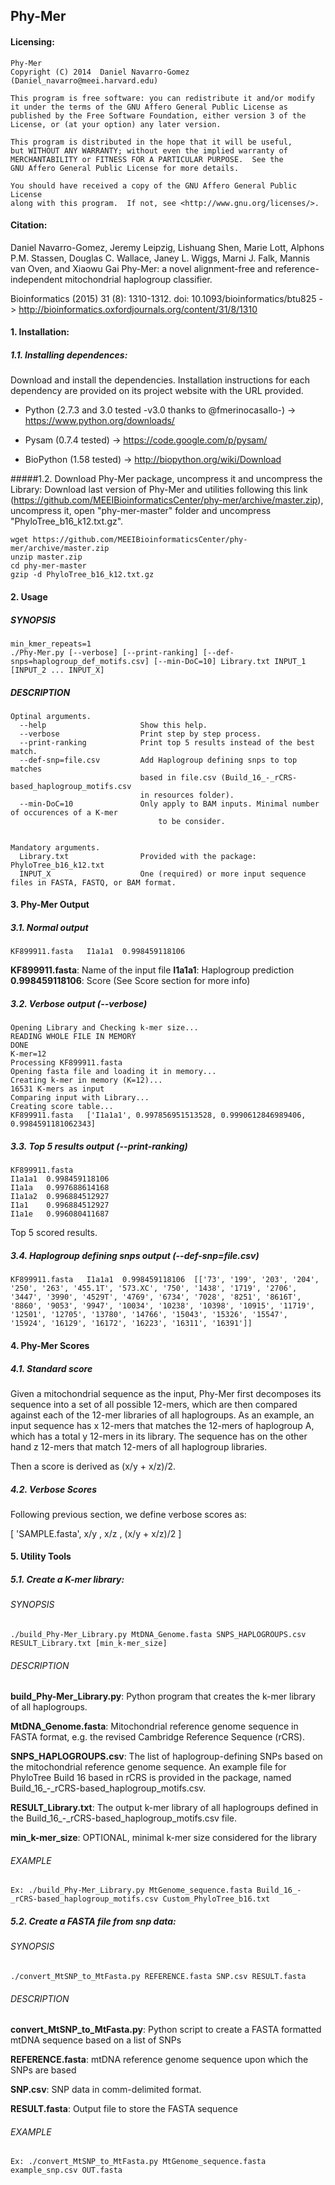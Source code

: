 ## Phy-Mer

#### Licensing:
    Phy-Mer
    Copyright (C) 2014  Daniel Navarro-Gomez (Daniel_navarro@meei.harvard.edu)

    This program is free software: you can redistribute it and/or modify
    it under the terms of the GNU Affero General Public License as
    published by the Free Software Foundation, either version 3 of the
    License, or (at your option) any later version.

    This program is distributed in the hope that it will be useful,
    but WITHOUT ANY WARRANTY; without even the implied warranty of
    MERCHANTABILITY or FITNESS FOR A PARTICULAR PURPOSE.  See the
    GNU Affero General Public License for more details.

    You should have received a copy of the GNU Affero General Public License
    along with this program.  If not, see <http://www.gnu.org/licenses/>.

#### Citation:
Daniel Navarro-Gomez, Jeremy Leipzig, Lishuang Shen, Marie Lott, Alphons P.M. Stassen, Douglas C. Wallace, Janey L. Wiggs, Marni J. Falk, Mannis van Oven, and Xiaowu Gai
Phy-Mer: a novel alignment-free and reference-independent mitochondrial haplogroup classifier.

Bioinformatics (2015) 31 (8): 1310-1312. doi: 10.1093/bioinformatics/btu825  -> http://bioinformatics.oxfordjournals.org/content/31/8/1310



#### 1. Installation: 

##### 1.1. Installing dependences:

Download and install the dependencies. Installation instructions for each dependency are provided on its project website with the URL provided.

- Python (2.7.3 and 3.0 tested -v3.0 thanks to @fmerinocasallo-) -> https://www.python.org/downloads/

- Pysam (0.7.4 tested) -> https://code.google.com/p/pysam/ 

- BioPython (1.58 tested) -> http://biopython.org/wiki/Download

#####1.2. Download Phy-Mer package, uncompress it and uncompress the Library:
Download last version of Phy-Mer and utilities following this link (https://github.com/MEEIBioinformaticsCenter/phy-mer/archive/master.zip), uncompress it, open "phy-mer-master" folder and uncompress "PhyloTree_b16_k12.txt.gz".
	
	wget https://github.com/MEEIBioinformaticsCenter/phy-mer/archive/master.zip 
	unzip master.zip
	cd phy-mer-master
	gzip -d PhyloTree_b16_k12.txt.gz

#### 2. Usage

##### SYNOPSIS
	min_kmer_repeats=1
	./Phy-Mer.py [--verbose] [--print-ranking] [--def-snps=haplogroup_def_motifs.csv] [--min-DoC=10] Library.txt INPUT_1 [INPUT_2 ... INPUT_X]

##### DESCRIPTION
	
	Optinal arguments.
	  --help                     Show this help.
	  --verbose                  Print step by step process.
	  --print-ranking            Print top 5 results instead of the best match.
	  --def-snp=file.csv         Add Haplogroup defining snps to top matches
	                             based in file.csv (Build_16_-_rCRS-based_haplogroup_motifs.csv
	                             in resources folder).
	  --min-DoC=10               Only apply to BAM inputs. Minimal number of occurences of a K-mer
                                     to be consider.


	Mandatory arguments.
	  Library.txt                Provided with the package: PhyloTree_b16_k12.txt
	  INPUT_X                    One (required) or more input sequence files in FASTA, FASTQ, or BAM format.

#### 3. Phy-Mer Output
##### 3.1. Normal output

	KF899911.fasta   I1a1a1  0.998459118106
 
**KF899911.fasta**:              Name of the input file
**I1a1a1**:                      Haplogroup prediction
**0.998459118106**:              Score (See Score section for more info)

##### 3.2. Verbose output (*--verbose*)

	Opening Library and Checking k-mer size...
	READING WHOLE FILE IN MEMORY
	DONE
	K-mer=12
	Processing KF899911.fasta
	Opening fasta file and loading it in memory...
	Creating k-mer in memory (K=12)...
	16531 K-mers as input
	Comparing input with Library...
	Creating score table...
	KF899911.fasta   ['I1a1a1', 0.997856951513528, 0.9990612846989406, 0.9984591181062343]

##### 3.3. Top 5 results output (*--print-ranking*)
	KF899911.fasta
	I1a1a1  0.998459118106
	I1a1a   0.997688614168
	I1a1a2  0.996884512927
	I1a1    0.996884512927
	I1a1e   0.996080411687

Top 5 scored results.

##### 3.4. Haplogroup defining snps output (*--def-snp=file.csv*)
	KF899911.fasta   I1a1a1  0.998459118106  [['73', '199', '203', '204', '250', '263', '455.1T', '573.XC', '750', '1438', '1719', '2706', '3447', '3990', '4529T', '4769', '6734', '7028', '8251', '8616T', '8860', '9053', '9947', '10034', '10238', '10398', '10915', '11719', '12501', '12705', '13780', '14766', '15043', '15326', '15547', '15924', '16129', '16172', '16223', '16311', '16391']]


#### 4. Phy-Mer Scores

##### 4.1. Standard score
Given a mitochondrial sequence as the input, Phy-Mer first decomposes its sequence into a set of all possible 12-mers, which are then compared against each of the 12-mer libraries of all haplogroups. As an example, an input sequence has x 12-mers that matches the 12-mers of haplogroup A, which has a total y 12-mers in its library. The sequence has on the other hand z 12-mers that match 12-mers of all haplogroup libraries. 

Then a score is derived as (x/y + x/z)/2.

##### 4.2. Verbose Scores
Following previous section, we define verbose scores as:

[ 'SAMPLE.fasta', x/y , x/z , (x/y + x/z)/2 ]

#### 5. Utility Tools
##### 5.1. Create a K-mer library:

###### SYNOPSIS
	./build_Phy-Mer_Library.py MtDNA_Genome.fasta SNPS_HAPLOGROUPS.csv RESULT_Library.txt [min_k-mer_size]

###### DESCRIPTION
**build_Phy-Mer_Library.py**: Python program that creates the k-mer library of all haplogroups.

**MtDNA_Genome.fasta**: Mitochondrial reference genome sequence in FASTA format, e.g. the revised Cambridge Reference Sequence (rCRS).

**SNPS_HAPLOGROUPS.csv**: The list of haplogroup-defining SNPs based on the mitochondrial reference genome sequence. An example file for PhyloTree Build 16 based in rCRS is provided in the package, named Build_16_-_rCRS-based_haplogroup_motifs.csv.

**RESULT_Library.txt**: The output k-mer library of all haplogroups defined in the Build_16_-_rCRS-based_haplogroup_motifs.csv file.

**min_k-mer_size**: OPTIONAL, minimal k-mer size considered for the library

###### EXAMPLE
	Ex: ./build_Phy-Mer_Library.py MtGenome_sequence.fasta Build_16_-_rCRS-based_haplogroup_motifs.csv Custom_PhyloTree_b16.txt

##### 5.2. Create a FASTA file from snp data:
###### SYNOPSIS
	./convert_MtSNP_to_MtFasta.py REFERENCE.fasta SNP.csv RESULT.fasta
###### DESCRIPTION
**convert_MtSNP_to_MtFasta.py**: Python script to create a FASTA formatted mtDNA sequence based on a list of SNPs

**REFERENCE.fasta**: mtDNA reference genome sequence upon which the SNPs are based

**SNP.csv**: SNP data in comm-delimited format.

**RESULT.fasta**: Output file to store the FASTA sequence


###### EXAMPLE
	Ex: ./convert_MtSNP_to_MtFasta.py MtGenome_sequence.fasta example_snp.csv OUT.fasta



